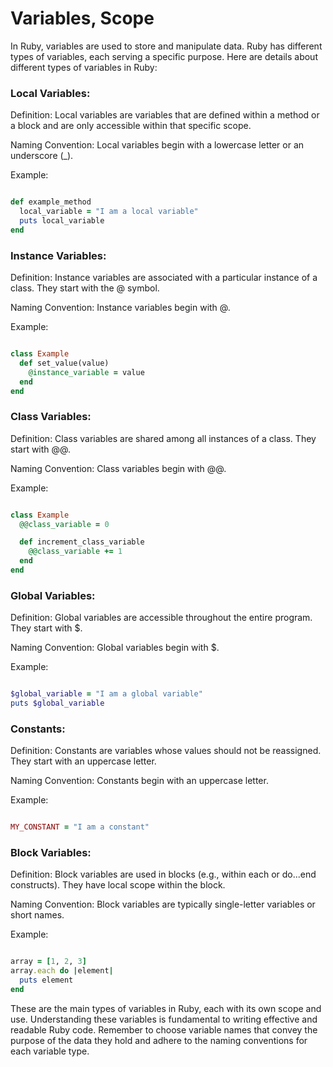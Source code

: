 # Variables, Scope

In Ruby, variables are used to store and manipulate data. Ruby has different types of variables, each serving a specific purpose. Here are details about different types of variables in Ruby:

### Local Variables:
Definition: Local variables are variables that are defined within a method or a block and are only accessible within that specific scope.

Naming Convention: Local variables begin with a lowercase letter or an underscore (_).

Example:

```ruby

def example_method
  local_variable = "I am a local variable"
  puts local_variable
end
```

### Instance Variables:
Definition: Instance variables are associated with a particular instance of a class. They start with the @ symbol.

Naming Convention: Instance variables begin with @.

Example:

```ruby

class Example
  def set_value(value)
    @instance_variable = value
  end
end
```

### Class Variables:
Definition: Class variables are shared among all instances of a class. They start with @@.

Naming Convention: Class variables begin with @@.

Example:

```ruby

class Example
  @@class_variable = 0

  def increment_class_variable
    @@class_variable += 1
  end
end
```

### Global Variables:
Definition: Global variables are accessible throughout the entire program. They start with $.

Naming Convention: Global variables begin with $.

Example:

```ruby

$global_variable = "I am a global variable"
puts $global_variable
```

### Constants:
Definition: Constants are variables whose values should not be reassigned. They start with an uppercase letter.

Naming Convention: Constants begin with an uppercase letter.

Example:

```ruby

MY_CONSTANT = "I am a constant"
```

### Block Variables:
Definition: Block variables are used in blocks (e.g., within each or do...end constructs). They have local scope within the block.

Naming Convention: Block variables are typically single-letter variables or short names.

Example:

```ruby

array = [1, 2, 3]
array.each do |element|
  puts element
end
```
These are the main types of variables in Ruby, each with its own scope and use. Understanding these variables is fundamental to writing effective and readable Ruby code. Remember to choose variable names that convey the purpose of the data they hold and adhere to the naming conventions for each variable type.
